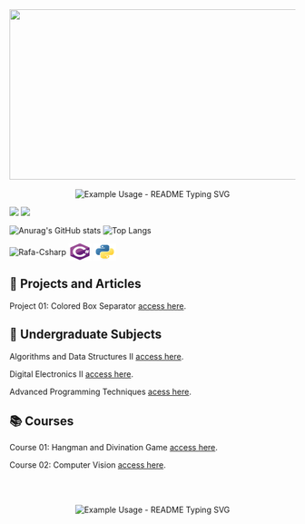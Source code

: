 <div align="center">
  <img src="https://github.com/evandr022/evandr022/assets/86542604/e88024d4-16d0-4f7a-9a6b-c231ea975880" width="1000" height="300"/>
</div>
          
<p align="center">
  <img src="https://readme-typing-svg.demolab.com/?lines=I'm+Evandro;graduating+in+computer+engineering;&font=Fira%20Code&center=true&width=420&height=50&duration=3000&pause=1000" alt="Example Usage - README Typing SVG">
</p>

<div>
    <a href = "mailto:evandro.silva@icomp.ufam.edu.br"><img src="https://img.shields.io/badge/-Gmail-%23333?style=for-the-badge&logo=gmail&logoColor=white" target="_blank"></a>
    <a href=https://www.linkedin.com/in/evandro-salvador-marinho-da-silva-510b26191/" target="_blank"><img src="https://img.shields.io/badge/-LinkedIn-%230077B5?style=for-the-badge&logo=linkedin&logoColor=white" target="_blank"></a> 
</div>

![Anurag's GitHub stats](https://github-readme-stats.vercel.app/api?username=evandr022&show_icons=true&theme=transparent)
![Top Langs](https://github-readme-stats.vercel.app/api/top-langs/?username=evandr022&amp;layout=compact&amp;langs_count=7&amp;theme=transparent)

<div style="display: inline_block">
  <img align="center" alt="Rafa-Csharp" height="30" width="40" src="https://cdn.jsdelivr.net/gh/devicons/devicon/icons/c/c-original.svg">
  <img align="center" alt="Rafa-Csharp" height="30" width="40" src="https://raw.githubusercontent.com/devicons/devicon/master/icons/csharp/csharp-original.svg">
  <img align="center" alt="Rafa-Python" height="30" width="40" src="https://raw.githubusercontent.com/devicons/devicon/master/icons/python/python-original.svg">
</div>

## 📁 Projects and Articles
Project 01: Colored Box Separator [access here](https://github.com/evandr022/Projeto_01). </p>

## 📝 Undergraduate Subjects
Algorithms and Data Structures II [access here](https://github.com/evandr022/Algorithms-and-Data-Structures-II).</p>
Digital Electronics II [access here](https://github.com/evandr022/Digital-Electronics-II).</p>
Advanced Programming Techniques [acess here](https://github.com/evandr022/Advanced-Programming-Techniques).</p>

## 📚 Courses
Course 01: Hangman and Divination Game [access here](https://github.com/Evandro02/Evandro_All_Projects/blob/main/Projeto_02). </p>
Course 02: Computer Vision [access here](https://github.com/evandr022/Computer-Vision). </p>

</br></br>

<p align="center">
  <img src="https://readme-typing-svg.demolab.com/?lines=Thanks+for+your+visit;&font=Fira%20Code&center=true&width=380&height=50&duration=4000&pause=100000" alt="Example Usage - README Typing SVG">
</p>
